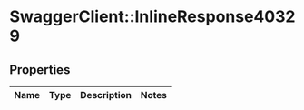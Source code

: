 # SwaggerClient::InlineResponse40329

## Properties
Name | Type | Description | Notes
------------ | ------------- | ------------- | -------------

